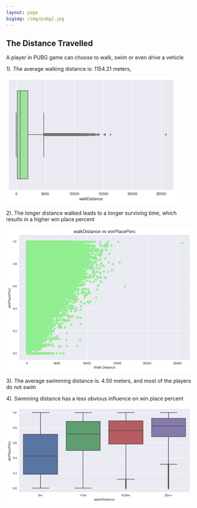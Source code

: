 ```yaml
---
layout: page
bigimg: /img/pubg2.jpg
---
```


## The Distance Travelled
A player in PUBG game can choose to walk, swim or even drive a vehicle

1). The average walking distance is: 1154.21 meters, 

![GW Data Science logo](/img/image_9.png)

2). The longer distance walked leads to a longer surviving time, which results in a higher win place percent

![GW Data Science logo](/img/image_10.png)


3). The average swimming distance is: 4.50 meters, and most of the players do not swim

4). Swmming distance has a less obvious influence on win place percent

![GW Data Science logo](/img/image_11.png)






